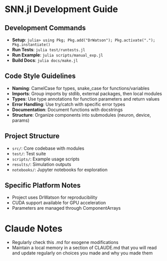 # SNN.jl Development Guide

## Development Commands
- **Setup**: `julia> using Pkg; Pkg.add("DrWatson"); Pkg.activate("."); Pkg.instantiate()`
- **Run Tests**: `julia test/runtests.jl`
- **Run Example**: `julia scripts/manual_exp.jl`
- **Build Docs**: `julia docs/make.jl`

## Code Style Guidelines
- **Naming**: CamelCase for types, snake_case for functions/variables
- **Imports**: Group imports by stdlib, external packages, then local modules
- **Types**: Use type annotations for function parameters and return values
- **Error Handling**: Use try/catch with specific error types
- **Documentation**: Document functions with docstrings
- **Structure**: Organize components into submodules (neuron, device, params)

## Project Structure
- `src/`: Core codebase with modules
- `test/`: Test suite
- `scripts/`: Example usage scripts
- `results/`: Simulation outputs
- `notebooks/`: Jupyter notebooks for exploration

## Specific Platform Notes
- Project uses DrWatson for reproducibility
- CUDA support available for GPU acceleration
- Parameters are managed through ComponentArrays

# Claude Notes
- Regularly check this .md for exogene modifications
- Maintain a local memory in a section of CLAUDE.md that you will read and update regularly on choices you made and why you made them
